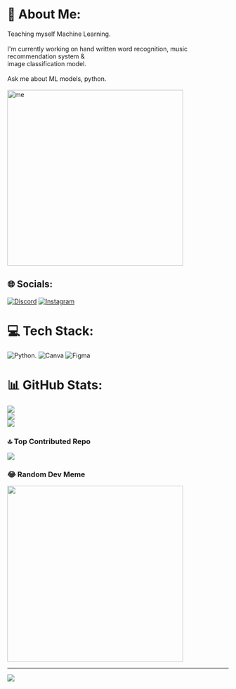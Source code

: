 # 💫 About Me:
Teaching myself Machine Learning.<br><br>I'm currently working on hand written word recognition, music recommendation system & <br>image classification model.<br><br>Ask me about ML models, python.<br><br>
<img align="center" alt="me" width="400" src="https://b4rxu5.github.io/images/271839856-3b4607a1-1cc6-41f1-926f-892ae880e7a5.gif">



## 🌐 Socials:
[![Discord](https://img.shields.io/badge/Discord-%237289DA.svg?logo=discord&logoColor=white)](https://discord.gg/https://discord.gg/hhXuRBXF) [![Instagram](https://img.shields.io/badge/Instagram-%23E4405F.svg?logo=Instagram&logoColor=white)](https://instagram.com/brabim._) 

# 💻 Tech Stack:
![Python](https://img.shields.io/badge/python-3670A0?style=flat&logo=python&logoColor=ffdd54). ![Canva](https://img.shields.io/badge/Canva-%2300C4CC.svg?style=flat&logo=Canva&logoColor=white) ![Figma](https://img.shields.io/badge/figma-%23F24E1E.svg?style=flat&logo=figma&logoColor=white)
# 📊 GitHub Stats:
![](https://github-readme-stats.vercel.app/api?username=B4rxu5&theme=monokai&hide_border=false&include_all_commits=false&count_private=true)<br/>
![](https://github-readme-streak-stats.herokuapp.com/?user=B4rxu5&theme=monokai&hide_border=false)<br/>
![](https://github-readme-stats.vercel.app/api/top-langs/?username=B4rxu5&theme=monokai&hide_border=false&include_all_commits=false&count_private=true&layout=compact)

### 🔝 Top Contributed Repo
![](https://github-contributor-stats.vercel.app/api?username=B4rxu5&limit=5&theme=monokai&combine_all_yearly_contributions=true)

### 😂 Random Dev Meme
<img src='https://randommeme-five.vercel.app/' style="height: 400px;"/>

---
[![](https://visitcount.itsvg.in/api?id=B4rxu5&icon=5&color=4)](https://visitcount.itsvg.in)

<!-- Proudly created with GPRM ( https://gprm.itsvg.in ) -->
